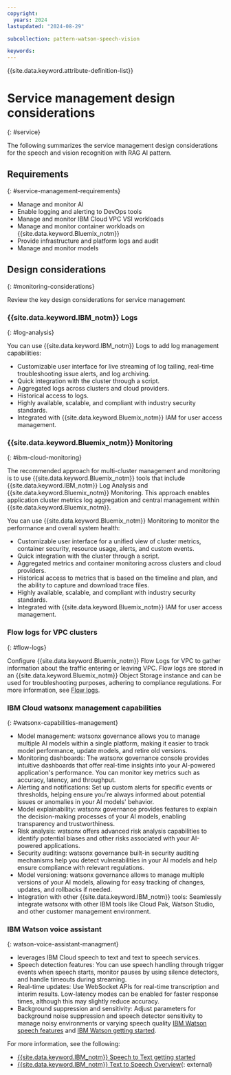 ```yaml
---
copyright:
  years: 2024
lastupdated: "2024-08-29"

subcollection: pattern-watson-speech-vision

keywords:
---
```

{{site.data.keyword.attribute-definition-list}}

# Service management design considerations
{: #service}

The following summarizes the service management design considerations for the speech and vision recognition with RAG AI pattern.

## Requirements
{: #service-management-requirements}

- Manage and monitor AI
- Enable logging and alerting to DevOps tools
- Manage and monitor IBM Cloud VPC VSI workloads
- Manage and monitor container workloads on {{site.data.keyword.Bluemix_notm}}
- Provide infrastructure and platform logs and audit
- Manage and monitor models

## Design considerations
{: #monitoring-considerations}

Review the key design considerations for service management

### {{site.data.keyword.IBM_notm}} Logs
{: #log-analysis}

You can use {{site.data.keyword.IBM_notm}} Logs to add log management capabilities:

- Customizable user interface for live streaming of log tailing, real-time troubleshooting issue alerts, and log archiving.
- Quick integration with the cluster through a script.
- Aggregated logs across clusters and cloud providers.
- Historical access to logs.
- Highly available, scalable, and compliant with industry security standards.
- Integrated with {{site.data.keyword.Bluemix_notm}} IAM for user access management.

### {{site.data.keyword.Bluemix_notm}} Monitoring
{: #ibm-cloud-monitoring}

The recommended approach for multi-cluster management and monitoring is to use {{site.data.keyword.Bluemix_notm}} tools that include {{site.data.keyword.IBM_notm}} Log Analysis and {{site.data.keyword.Bluemix_notm}} Monitoring. This approach enables application cluster metrics log aggregation and central management within {{site.data.keyword.Bluemix_notm}}.

You can use {{site.data.keyword.Bluemix_notm}} Monitoring to monitor the performance and overall system health:

- Customizable user interface for a unified view of cluster metrics, container security, resource usage, alerts, and custom events.
- Quick integration with the cluster through a script.
- Aggregated metrics and container monitoring across clusters and cloud providers.
- Historical access to metrics that is based on the timeline and plan, and the ability to capture and download trace files.
- Highly available, scalable, and compliant with industry security standards.
- Integrated with {{site.data.keyword.Bluemix_notm}} IAM for user access management.

### Flow logs for VPC clusters
{: #flow-logs}

Configure {{site.data.keyword.Bluemix_notm}} Flow Logs for VPC to gather information about the traffic entering or leaving VPC. Flow logs are stored in an {{site.data.keyword.Bluemix_notm}} Object Storage instance and can be used for troubleshooting purposes, adhering to compliance regulations. For more information, see [Flow logs](https://cloud.ibm.com/docs/vpc?topic=vpc-flow-logs).

### IBM Cloud watsonx management capabilities
{: #watsonx-capabilities-management}

- Model management: watsonx governance allows you to manage multiple AI models within a single platform, making it easier to track model performance, update models, and retire old versions.
- Monitoring dashboards: The watsonx governance console provides intuitive dashboards that offer real-time insights into your AI-powered application's performance. You can monitor key metrics such as accuracy, latency, and throughput.
- Alerting and notifications: Set up custom alerts for specific events or thresholds, helping ensure you're always informed about potential issues or anomalies in your AI models' behavior.
- Model explainability: watsonx governance provides features to explain the decision-making processes of your AI models, enabling transparency and trustworthiness.
- Risk analysis: watsonx offers advanced risk analysis capabilities to identify potential biases and other risks associated with your AI-powered applications.
- Security auditing: watsonx governance built-in security auditing mechanisms help you detect vulnerabilities in your AI models and help ensure compliance with relevant regulations.
- Model versioning: watsonx governance allows to manage multiple versions of your AI models, allowing for easy tracking of changes, updates, and rollbacks if needed.
- Integration with other {{site.data.keyword.IBM_notm}} tools: Seamlessly integrate watsonx with other IBM tools like Cloud Pak, Watson Studio, and other customer management environment.

### IBM Watson voice assistant
{: watson-voice-assistant-managment}

- leverages IBM Cloud speech to text and text to speech services.
- Speech detection features: You can use speech handling through trigger events when speech starts, monitor pauses by using silence detectors, and handle timeouts during streaming.
- Real-time updates: Use WebSocket APIs for real-time transcription and interim results. Low-latency modes can be enabled for faster response times, although this may slightly reduce accuracy.
- Background suppression and sensitivity: Adjust parameters for background noise suppression and speech detector sensitivity to manage noisy environments or varying speech quality [IBM Watson speech features](/docs/speech-to-text?topic=speech-to-text-service-features) and [IBM Watson getting started](/docs/services/speech-to-text?topic=speech-to-text-gettingStarted).

For more information, see the following:

- [{{site.data.keyword.IBM_notm}} Speech to Text getting started](/docs/services/speech-to-text?topic=speech-to-text-gettingStarted)
- [{{site.data.keyword.IBM_notm}} Text to Speech Overview](https://cloud.ibm.com/catalog/services/text-to-speech){: external}
